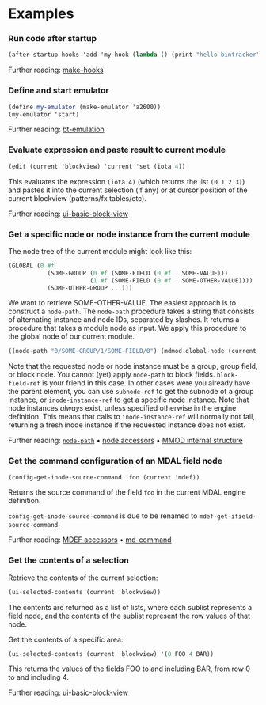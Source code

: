# Examples

### Run code after startup

```scheme
(after-startup-hooks 'add 'my-hook (lambda () (print "hello bintracker"))
```

Further reading: [make-hooks](generated/bt-types.md#procedure-make-hooks-hooks)


### Define and start emulator

```scheme
(define my-emulator (make-emulator 'a2600))
(my-emulator 'start)
```

Further reading: [bt-emulation](generated/bt-emulation.md)


### Evaluate expression and paste result to current module

```scheme
(edit (current 'blockview) 'current 'set (iota 4))
```

This evaluates the expression `(iota 4)` (which returns the list `(0 1 2 3)`) and pastes it into the current selection (if any) or at cursor position of the current blockview (patterns/fx tables/etc).

Further reading: [ui-basic-block-view](generated/bt-gui.md#class-ltui-basic-block-viewgt)


### Get a specific node or node instance from the current module

The node tree of the current module might look like this:

```Scheme
(GLOBAL (0 #f
           (SOME-GROUP (0 #f (SOME-FIELD (0 #f . SOME-VALUE)))
                       (1 #f (SOME-FIELD (0 #f . SOME-OTHER-VALUE))))
		   (SOME-OTHER-GROUP ...)))
```

We want to retrieve SOME-OTHER-VALUE. The easiest approach is to construct a `node-path`. The `node-path` procedure takes a string that consists of alternating instance and node IDs, separated by slashes. It returns a procedure that takes a module node as input. We apply this procedure to the global node of our current module.

```Scheme
((node-path "0/SOME-GROUP/1/SOME-FIELD/0") (mdmod-global-node (current 'mmod)))
```

Note that the requested node or node instance must be a group, group field, or block node. You cannot (yet) apply `node-path` to block fields. `block-field-ref` is your friend in this case. In other cases were you already have the parent element, you can use `subnode-ref` to get the subnode of a group instance, or `inode-instance-ref` to get a specific node instance. Note that node instances *always* exist, unless specified otherwise in the engine definition. This means that calls to `inode-instance-ref` will normally not fail, returning a fresh inode instance if the requested instance does not exist.

Further reading: [`node-path`](generated/md-types.md#procedure-node-path-p) • [node accessors](generated/md-types.md#mdmod-input-nodes) • [MMOD internal structure](generated/md-types.md#mdmod-module)


### Get the command configuration of an MDAL field node

```scheme
(config-get-inode-source-command 'foo (current 'mdef))
```

Returns the source command of the field `foo` in the current MDAL engine definition.

`config-get-inode-source-command` is due to be renamed to `mdef-get-ifield-source-command`.

Further reading: [MDEF accessors](generated/md-def.md#procedure-config-get-parent-node-id) • [md-command](generated/md-command.md)


### Get the contents of a selection

Retrieve the contents of the current selection:

```scheme
(ui-selected-contents (current 'blockview))
```

The contents are returned as a list of lists, where each sublist represents a field node, and the contents of the sublist represent the row values of that node.

Get the contents of a specific area:

```scheme
(ui-selected-contents (current 'blockview) '(0 FOO 4 BAR))
```

This returns the values of the fields FOO to and including BAR, from row 0 to and including 4.

Further reading: [ui-basic-block-view](generated/bt-gui.md#class-ltui-basic-block-viewgt)
